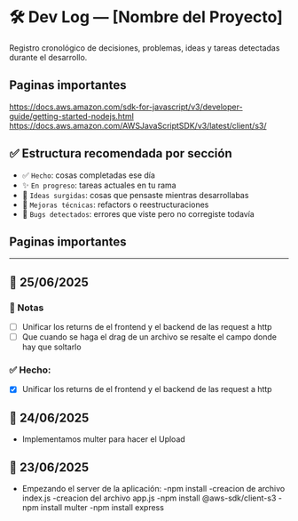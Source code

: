 # 🛠️ Dev Log — [Nombre del Proyecto]

Registro cronológico de decisiones, problemas, ideas y tareas detectadas durante el desarrollo.

## Paginas importantes

https://docs.aws.amazon.com/sdk-for-javascript/v3/developer-guide/getting-started-nodejs.html
https://docs.aws.amazon.com/AWSJavaScriptSDK/v3/latest/client/s3/

## ✅ Estructura recomendada por sección

- ✅ `Hecho`: cosas completadas ese día
- ✨ `En progreso`: tareas actuales en tu rama
- 🧠 `Ideas surgidas`: cosas que pensaste mientras desarrollabas
- 🔧 `Mejoras técnicas`: refactors o reestructuraciones
- 🐞 `Bugs detectados`: errores que viste pero no corregiste todavía

## Paginas importantes

---

## 📅 25/06/2025

### 🧠 Notas

- [ ] Unificar los returns de el frontend y el backend de las request a http
- [ ] Que cuando se haga el drag de un archivo se resalte el campo donde hay que soltarlo

### ✅ Hecho:

- [x] Unificar los returns de el frontend y el backend de las request a http

## 📅 24/06/2025

- Implementamos multer para hacer el Upload

## 📅 23/06/2025

- Empezando el server de la aplicación:
  -npm install
  -creacion de archivo index.js
  -creacion del archivo app.js
  -npm install @aws-sdk/client-s3
  -npm install multer
  -npm install express
